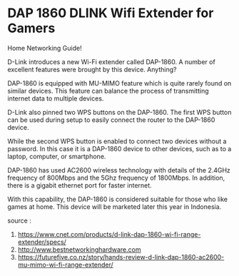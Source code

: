 # DAP 1860 DLINK Wifi Extender for Gamers
Home Networking Guide!

D-Link introduces a new Wi-Fi extender called DAP-1860. A number of excellent features were brought by this device. Anything?

DAP-1860 is equipped with MU-MIMO feature which is quite rarely found on similar devices. This feature can balance the process of transmitting internet data to multiple devices.

D-Link also pinned two WPS buttons on the DAP-1860. The first WPS button can be used during setup to easily connect the router to the DAP-1860 device.

While the second WPS button is enabled to connect two devices without a password. In this case it is a DAP-1860 device to other devices, such as to a laptop, computer, or smartphone.

DAP-1860 has used AC2600 wireless technology with details of the 2.4GHz frequency of 800Mbps and the 5Ghz frequency of 1800Mbps. In addition, there is a gigabit ethernet port for faster internet.

With this capability, the DAP-1860 is considered suitable for those who like games at home. This device will be marketed later this year in Indonesia.

source : 
1. https://www.cnet.com/products/d-link-dap-1860-wi-fi-range-extender/specs/
2. http://www.bestnetworkinghardware.com
3. https://futurefive.co.nz/story/hands-review-d-link-dap-1860-ac2600-mu-mimo-wi-fi-range-extender/
